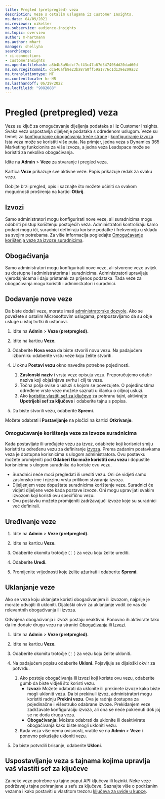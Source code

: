 ```yaml
---
title: Pregled (pretpregled) veza
description: Veze s ostalim uslugama iz Customer Insights.
ms.date: 04/09/2021
ms.reviewer: nikeller
ms.subservice: audience-insights
ms.topic: overview
author: m-hartmann
ms.author: mhart
manager: shellyha
searchScope:
- ci-connections
- customerInsights
ms.openlocfilehash: a8b4b8a9bdcf7cf43c47a67d547405dd20dad60d
ms.sourcegitcommit: dca46afb9e23ba87a0ff59a1776c1d139e209a32
ms.translationtype: MT
ms.contentlocale: hr-HR
ms.lasthandoff: 06/29/2022
ms.locfileid: "9082088"
---
```

# <a name="connections-preview-overview"></a>Pregled (pretpregled) veza

Veze su ključ za omogućavanje dijeljenja podataka s i iz Customer Insights. Svaka veza uspostavlja dijeljenje podataka s određenom uslugom. Veze su temelj za [konfiguriranje obogaćivanja treće strane](enrichment-hub.md) i [konfiguriranje izvoza](export-destinations.md). Ista veza može se koristiti više puta. Na primjer, jedna veza s Dynamics 365 Marketing funkcionira za više izvoza, a jedna veza Leadspace može se koristiti za nekoliko obogaćivanja.

Idite na **Admin** > **Veze** za stvaranje i pregled veza.

Kartica **Veze** prikazuje sve aktivne veze. Popis prikazuje redak za svaku vezu.

Dobijte brzi pregled, opis i saznajte što možete učiniti sa svakom mogućnosti proširenja na kartici **Otkrij**.

## <a name="exports"></a>Izvozi

Samo administratori mogu konfigurirati nove veze, ali suradnicima mogu odobriti pristup korištenju postojećih veza. Administratori kontroliraju kamo podaci mogu ići, suradnici definiraju korisne podatke i frekvenciju u skladu sa svojim potrebama. Za više informacija pogledajte [Omogućavanje korištenja veze za izvoze suradnicima](#allow-contributors-to-use-a-connection-for-exports).

## <a name="enrichments"></a>Obogaćivanja

Samo administratori mogu konfigurirati nove veze, ali stvorene veze uvijek su dostupne i administratorima i suradnicima. Administratori upravljaju vjerodajnicama i daju pristanak za prijenos podataka. Tada veze za obogaćivanja mogu koristiti i administratori i suradnici.

## <a name="add-a-new-connection"></a>Dodavanje nove veze

Da biste dodali veze, morate imati [administratorske dozvole](permissions.md). Ako se povežete s ostalim Microsoftovim uslugama, pretpostavljamo da su obje usluge u istoj tvrtki ili ustanovi.

1. Idite na **Admin** > **Veze (pretpregled)**.

1. Idite na karticu **Veze**.

1. Odaberite **Nova veza** da biste stvorili novu vezu. Na padajućem izborniku odaberite vrstu veze koju želite stvoriti.

1. U oknu **Postavi vezu** okno navedite potrebne pojedinosti.
   1. **Zaslonski naziv** i vrsta veze opisuju vezu. Preporučujemo odabir naziva koji objašnjava svrhu i cilj te veze.
   1. Točna polja ovise o usluzi s kojom se povezujete. O pojedinostima određene vrste veze možete saznati u članku o ciljnoj usluzi.
   1. Ako [koristite vlastiti sef za ključeve](use-azure-key-vault.md) za pohranu tajni, aktivirajte **Upotrijebi sef za ključeve** i odaberite tajnu s popisa.

1. Da biste stvorili vezu, odaberite **Spremi**.

Možete odabrati i **Postavljanje** na pločici na kartici **Otkrivanje**.

### <a name="allow-contributors-to-use-a-connection-for-exports"></a>Omogućavanje korištenja veze za izvoze suradnicima

Kada postavljate ili uređujete vezu za izvoz, odabirete koji korisnici smiju koristiti tu određenu vezu za definiranje [izvoza](export-destinations.md). Prema zadanim postavkama veza je dostupna korisnicima s ulogom administratora. Ovu postavku možete promijeniti pod **Odaberi tko može koristiti ovu vezu** i dopustite korisnicima s ulogom suradnika da koriste ovu vezu.

- Suradnici neće moći pregledati ili urediti vezu. Oni će vidjeti samo zaslonsko ime i njezinu vrstu prilikom stvaranja izvoza.
- Dijeljenjem veze dopuštate suradnicima korištenje veze. Suradnici će vidjeti dijeljene veze kada postave izvoze. Oni mogu upravljati svakim izvozom koji koristi ovu specifičnu vezu.
- Ovu postavku možete promijeniti zadržavajući izvoze koje su suradnici već definirali.

## <a name="edit-a-connection"></a>Uređivanje veze

1. Idite na **Admin** > **Veze (pretpregled)**.

1. Idite na karticu **Veze**.

1. Odaberite okomitu trotočje (&vellip;) za vezu koju želite urediti.

1. Odaberite **Uredi**.

1. Promijenite vrijednosti koje želite ažurirati i odaberite **Spremi**.

## <a name="remove-a-connection"></a>Uklanjanje veze

Ako se veza koju uklanjate koristi obogaćivanjem ili izvozom, najprije je morate odvojiti ili ukloniti. Dijaloški okvir za uklanjanje vodit će vas do relevantnih obogaćivanja ili izvoza.

Odvojena obogaćivanja i izvozi postaju neaktivni. Ponovno ih aktivirate tako da im dodate drugu vezu na stranici [Obogaćivanja](enrichment-hub.md) ili [Izvozi](export-destinations.md).

1. Idite na **Admin** > **Veze (pretpregled)**.

1. Idite na karticu **Veze**.

1. Odaberite okomitu trotočje (&vellip;) za vezu koju želite ukloniti.

1. Na padajućem popisu odaberite **Ukloni**. Pojavljuje se dijaloški okvir za potvrdu.

   1. Ako postoje obogaćivanja ili izvozi koji koriste ovu vezu, odaberite gumb da biste vidjeli što koristi vezu.
      - **Izvozi:** Možete odabrati da uklonite ili prekinete izvoze kako biste mogli ukloniti vezu. Da bi prekinuli izvoz, administratori mogu koristiti radnju **Prekini vezu**. Ova je radnja dostupna za pojedinačne i višestruko odabrane izvoze. Prekidanjem veze zadržavate konfiguraciju izvoza, ali ona se neće pokrenuti dok joj se ne doda druga veza.
      - **Obogaćivanja:** Možete odabrati da uklonite ili deaktivirate obogaćivanja kako biste mogli ukloniti vezu.
   1. Kada veza više nema ovisnosti, vratite se na **Admin** > **Veze** i ponovno pokušajte ukloniti vezu.

1. Da biste potvrdili brisanje, odaberite **Ukloni**.

## <a name="set-up-connections-with-secrets-managed-by-your-own-key-vault"></a>Uspostavljanje veza s tajnama kojima upravlja vaš vlastiti sef za ključeve

Za neke veze potrebne su tajne poput API ključeva ili lozinki. Neke veze podržavaju tajne pohranjene u sefu za ključeve. Saznajte više o podržanim vezama i kako postaviti u vlastitom trezoru [ključeva za uvide u kupce](use-azure-key-vault.md).
